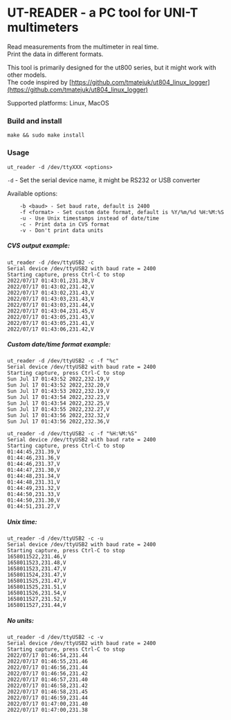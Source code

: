 # UT-READER - a PC tool for UNI-T multimeters

Read measurements from the multimeter in real time.</br>
Print the data in different formats.

This tool is primarily designed for the ut800 series, but it might work with other models.</br>
The code inspired by [https://github.com/tmatejuk/ut804_linux_logger](https://github.com/tmatejuk/ut804_linux_logger)

Supported platforms: Linux, MacOS

### Build and install
`make && sudo make install`

### Usage

`ut_reader -d /dev/ttyXXX <options>`

`-d` - Set the serial device name, it might be RS232 or USB converter</br>

Available options:

```
	-b <baud> - Set baud rate, default is 2400
	-f <format> - Set custom date format, default is %Y/%m/%d %H:%M:%S
	-u - Use Unix timestamps instead of date/time
	-c - Print data in CVS format
	-v - Don't print data units
```

##### CVS output example:

```
ut_reader -d /dev/ttyUSB2 -c
Serial device /dev/ttyUSB2 with baud rate = 2400
Starting capture, press Ctrl-C to stop
2022/07/17 01:43:01,231.38,V
2022/07/17 01:43:02,231.42,V
2022/07/17 01:43:02,231.43,V
2022/07/17 01:43:03,231.43,V
2022/07/17 01:43:03,231.44,V
2022/07/17 01:43:04,231.45,V
2022/07/17 01:43:05,231.43,V
2022/07/17 01:43:05,231.41,V
2022/07/17 01:43:06,231.42,V
```

##### Custom date/time format example:

```
ut_reader -d /dev/ttyUSB2 -c -f "%c"
Serial device /dev/ttyUSB2 with baud rate = 2400
Starting capture, press Ctrl-C to stop
Sun Jul 17 01:43:52 2022,232.19,V
Sun Jul 17 01:43:52 2022,232.20,V
Sun Jul 17 01:43:53 2022,232.19,V
Sun Jul 17 01:43:54 2022,232.23,V
Sun Jul 17 01:43:54 2022,232.25,V
Sun Jul 17 01:43:55 2022,232.27,V
Sun Jul 17 01:43:56 2022,232.32,V
Sun Jul 17 01:43:56 2022,232.36,V

ut_reader -d /dev/ttyUSB2 -c -f "%H:%M:%S"
Serial device /dev/ttyUSB2 with baud rate = 2400
Starting capture, press Ctrl-C to stop
01:44:45,231.39,V
01:44:46,231.36,V
01:44:46,231.37,V
01:44:47,231.30,V
01:44:48,231.34,V
01:44:48,231.31,V
01:44:49,231.32,V
01:44:50,231.33,V
01:44:50,231.30,V
01:44:51,231.27,V
```

##### Unix time:
```
ut_reader -d /dev/ttyUSB2 -c -u
Serial device /dev/ttyUSB2 with baud rate = 2400
Starting capture, press Ctrl-C to stop
1658011522,231.46,V
1658011523,231.48,V
1658011523,231.47,V
1658011524,231.47,V
1658011525,231.47,V
1658011525,231.51,V
1658011526,231.54,V
1658011527,231.52,V
1658011527,231.44,V
```

##### No units:
```
ut_reader -d /dev/ttyUSB2 -c -v
Serial device /dev/ttyUSB2 with baud rate = 2400
Starting capture, press Ctrl-C to stop
2022/07/17 01:46:54,231.44
2022/07/17 01:46:55,231.46
2022/07/17 01:46:56,231.44
2022/07/17 01:46:56,231.42
2022/07/17 01:46:57,231.40
2022/07/17 01:46:58,231.42
2022/07/17 01:46:58,231.45
2022/07/17 01:46:59,231.44
2022/07/17 01:47:00,231.40
2022/07/17 01:47:00,231.38
```
